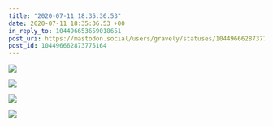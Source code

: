 ```yaml
---
title: "2020-07-11 18:35:36.53"
date: 2020-07-11 18:35:36.53 +00
in_reply_to: 104496653659018651
post_uri: https://mastodon.social/users/gravely/statuses/104496662873775164
post_id: 104496662873775164
---
```




![](/images/104496662397352901.jpg)

![](/images/104496662521006034.jpg)

![](/images/104496662650436964.jpg)

![](/images/104496662816289555.jpg)

